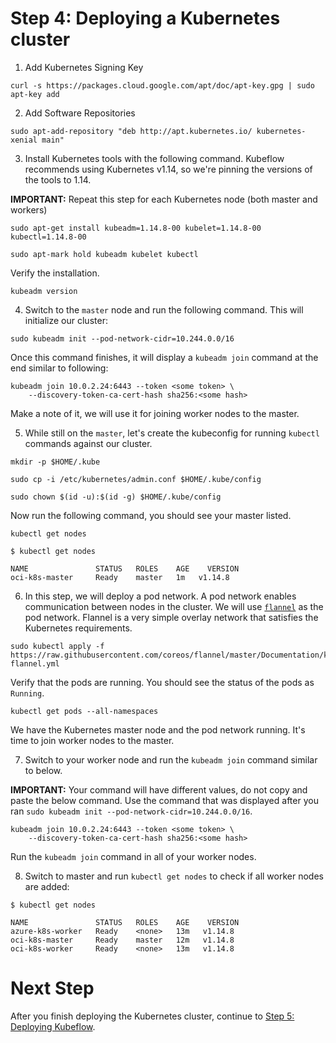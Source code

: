 # Step 4: Deploying a Kubernetes cluster

1. Add Kubernetes Signing Key
   
```console
curl -s https://packages.cloud.google.com/apt/doc/apt-key.gpg | sudo apt-key add
```
2. Add Software Repositories
   
```console
sudo apt-add-repository "deb http://apt.kubernetes.io/ kubernetes-xenial main"
```

3. Install Kubernetes tools with the following command. Kubeflow recommends using Kubernetes v1.14, so we're pinning the versions of the tools to 1.14. 

**IMPORTANT:** Repeat this step for each Kubernetes node (both master and workers)

```console
sudo apt-get install kubeadm=1.14.8-00 kubelet=1.14.8-00 kubectl=1.14.8-00
```

```console
sudo apt-mark hold kubeadm kubelet kubectl
```

Verify the installation.

```console
kubeadm version
```

4. Switch to the `master` node and run the following command. This will initialize our cluster:

```console
sudo kubeadm init --pod-network-cidr=10.244.0.0/16
```

Once this command finishes, it will display a `kubeadm join` command at the end similar to following:

```console
kubeadm join 10.0.2.24:6443 --token <some token> \
    --discovery-token-ca-cert-hash sha256:<some hash>
```

Make a note of it, we will use it for joining worker nodes to the master.


5. While still on the `master`, let's create the kubeconfig for running `kubectl` commands against our cluster.

```console
mkdir -p $HOME/.kube
```

```console
sudo cp -i /etc/kubernetes/admin.conf $HOME/.kube/config
```

```console
sudo chown $(id -u):$(id -g) $HOME/.kube/config
```

Now run the following command, you should see your master listed.

```console
kubectl get nodes
```

```console
$ kubectl get nodes

NAME               STATUS   ROLES    AGE    VERSION
oci-k8s-master     Ready    master   1m   v1.14.8
```

6. In this step, we will deploy a pod network. A pod network enables communication between nodes in the cluster. We will use [`flannel`](https://github.com/coreos/flannel) as the pod network. Flannel is a very simple overlay network that satisfies the Kubernetes requirements.

```console
sudo kubectl apply -f https://raw.githubusercontent.com/coreos/flannel/master/Documentation/kube-flannel.yml
```

Verify that the pods are running. You should see the status of the pods as `Running`.

```console
kubectl get pods --all-namespaces
```

We have the Kubernetes master node and the pod network running. It's time to join worker nodes to the master.

7. Switch to your worker node and run the `kubeadm join` command similar to below.

**IMPORTANT:** Your command will have different values, do not copy and paste the below command. Use the command that was displayed after you ran `sudo kubeadm init --pod-network-cidr=10.244.0.0/16`.

```console
kubeadm join 10.0.2.24:6443 --token <some token> \
    --discovery-token-ca-cert-hash sha256:<some hash>
```

Run the `kubeadm join` command in all of your worker nodes.

8. Switch to master and run `kubectl get nodes` to check if all worker nodes are added:

```console
$ kubectl get nodes

NAME               STATUS   ROLES    AGE    VERSION
azure-k8s-worker   Ready    <none>   13m   v1.14.8
oci-k8s-master     Ready    master   12m   v1.14.8
oci-k8s-worker     Ready    <none>   13m   v1.14.8
```
# Next Step

After you finish deploying the Kubernetes cluster, continue to [Step 5: Deploying Kubeflow](../docs/kubeflow-setup.md).